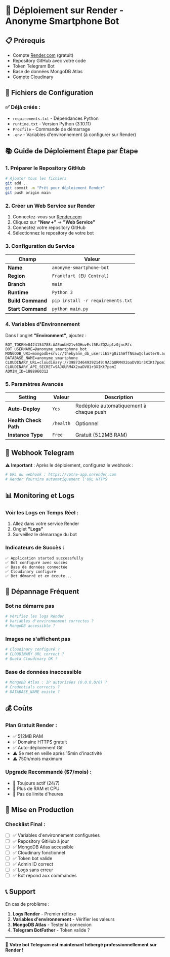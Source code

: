 # 🚀 Déploiement sur Render - Anonyme Smartphone Bot

## 📋 Prérequis

- Compte [Render.com](https://render.com) (gratuit)
- Repository GitHub avec votre code
- Token Telegram Bot
- Base de données MongoDB Atlas
- Compte Cloudinary

## 🔧 Fichiers de Configuration

### ✅ Déjà créés :
- `requirements.txt` - Dépendances Python
- `runtime.txt` - Version Python (3.10.11)
- `Procfile` - Commande de démarrage
- `.env` - Variables d'environnement (à configurer sur Render)

## 📚 Guide de Déploiement Étape par Étape

### 1. **Préparer le Repository GitHub**
```bash
# Ajouter tous les fichiers
git add .
git commit -m "Prêt pour déploiement Render"
git push origin main
```

### 2. **Créer un Web Service sur Render**

1. Connectez-vous sur [Render.com](https://render.com)
2. Cliquez sur **"New +"** → **"Web Service"**
3. Connectez votre repository GitHub
4. Sélectionnez le repository de votre bot

### 3. **Configuration du Service**

| Champ | Valeur |
|-------|---------|
| **Name** | `anonyme-smartphone-bot` |
| **Region** | `Frankfurt (EU Central)` |
| **Branch** | `main` |
| **Runtime** | `Python 3` |
| **Build Command** | `pip install -r requirements.txt` |
| **Start Command** | `python main.py` |

### 4. **Variables d'Environnement**

Dans l'onglet **"Environment"**, ajoutez :

```env
BOT_TOKEN=8424154788:AAEuobN21v6QHuvEsl5EaZQ2aptz0jncRfc
BOT_USERNAME=@anonyme_smartphone_bot
MONGODB_URI=mongodb+srv://thekyann_db_user:iE5Fg0i1hWffNGaw@cluster0.auysbl7.mongodb.net/
DATABASE_NAME=anonyme_smartphone
CLOUDINARY_URL=cloudinary://398734649392149:9AJGURM4X2oaDV01r3XIKt7pomI@dkpf8ovsd
CLOUDINARY_API_SECRET=9AJGURM4X2oaDV01r3XIKt7pomI
ADMIN_ID=1888960312
```

### 5. **Paramètres Avancés**

| Setting | Valeur | Description |
|---------|---------|-------------|
| **Auto-Deploy** | `Yes` | Redéploie automatiquement à chaque push |
| **Health Check Path** | `/health` | Optionnel |
| **Instance Type** | `Free` | Gratuit (512MB RAM) |

## 🔄 Webhook Telegram

⚠️ **Important** : Après le déploiement, configurez le webhook :

```python
# URL du webhook : https://votre-app.onrender.com
# Render fournira automatiquement l'URL HTTPS
```

## 📊 Monitoring et Logs

### Voir les Logs en Temps Réel :
1. Allez dans votre service Render
2. Onglet **"Logs"**
3. Surveillez le démarrage du bot

### Indicateurs de Succès :
```
✅ Application started successfully
✅ Bot configuré avec succès
✅ Base de données connectée
✅ Cloudinary configuré
✅ Bot démarré et en écoute...
```

## 🔧 Dépannage Fréquent

### **Bot ne démarre pas**
```bash
# Vérifiez les logs Render
# Variables d'environnement correctes ?
# MongoDB accessible ?
```

### **Images ne s'affichent pas**
```bash
# Cloudinary configuré ?
# CLOUDINARY_URL correct ?
# Quota Cloudinary OK ?
```

### **Base de données inaccessible**
```bash
# MongoDB Atlas : IP autorisées (0.0.0.0/0) ?
# Credentials corrects ?
# DATABASE_NAME existe ?
```

## 💰 Coûts

### **Plan Gratuit Render :**
- ✅ 512MB RAM
- ✅ Domaine HTTPS gratuit
- ✅ Auto-déploiement Git
- ⚠️ Se met en veille après 15min d'inactivité
- ⚠️ 750h/mois maximum

### **Upgrade Recommandé ($7/mois) :**
- 💪 Toujours actif (24/7)
- 💪 Plus de RAM et CPU
- 💪 Pas de limite d'heures

## 🚀 Mise en Production

### **Checklist Final :**
- [ ] ✅ Variables d'environnement configurées
- [ ] ✅ Repository GitHub à jour
- [ ] ✅ MongoDB Atlas accessible
- [ ] ✅ Cloudinary fonctionnel
- [ ] ✅ Token bot valide
- [ ] ✅ Admin ID correct
- [ ] ✅ Logs sans erreur
- [ ] ✅ Bot répond aux commandes

## 📞 Support

En cas de problème :
1. **Logs Render** - Premier réflexe
2. **Variables d'environnement** - Vérifier les valeurs
3. **MongoDB Atlas** - Tester la connexion
4. **Telegram BotFather** - Token valide ?

---

🎉 **Votre bot Telegram est maintenant hébergé professionnellement sur Render !**
